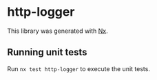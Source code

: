 # http-logger

This library was generated with [Nx](https://nx.dev).

## Running unit tests

Run `nx test http-logger` to execute the unit tests.
